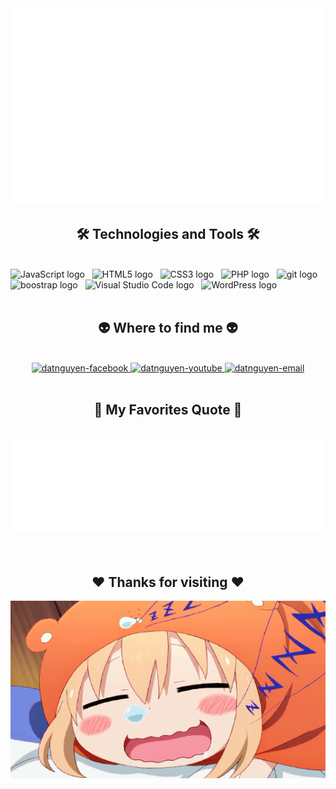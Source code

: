 <!-- Trungquandev -->
<a href="#" target="_blank">
  <img src="svg/datnguyen.svg" width="1200" alt="datnguyen" />
</a>

<h2 align="center">🛠 Technologies and Tools 🛠</h2>
<br>
<!-- https://simpleicons.org/ -->
<span><img src="https://img.shields.io/badge/JavaScript-282C34?logo=javascript&logoColor=F7DF1E" alt="JavaScript logo" title="JavaScript" height="25" /></span>
&nbsp;
<span><img src="https://img.shields.io/badge/HTML5-282C34?logo=html5&logoColor=E34F26" alt="HTML5 logo" title="HTML5" height="25" /></span>
&nbsp;
<span><img src="https://img.shields.io/badge/CSS3-282C34?logo=css3&logoColor=1572B6" alt="CSS3 logo" title="CSS3" height="25" /></span>
&nbsp;
<span><img src="https://img.shields.io/badge/PHP-282C34?logo=php&logoColor=7175AA" alt="PHP logo" title="PHP" height="25" /></span>
&nbsp;
<span><img src="https://img.shields.io/badge/git-282C34?logo=git&logoColor=F05032" alt="git logo" title="git" height="25" /></span>
&nbsp;
<span><img src="https://img.shields.io/badge/BOOTSTRAP-282C34?logo=bootstrap&logoColor=7952B3" alt="boostrap logo" title="bootstrap" height="25" /></span>
&nbsp;
<span><img src="https://img.shields.io/badge/VS%20Code-282C34?logo=visual-studio-code&logoColor=007ACC" alt="Visual Studio Code logo" title="Visual Studio Code" height="25" /></span>
&nbsp;
<span><img src="https://img.shields.io/badge/WordPress-282C34?logo=wordPress&logoColor=21759B" alt="WordPress logo" title="WordPress" height="25" /></span>
&nbsp;

<br>
<!-- <h2 align="center">🔥 GitHub Stats 🔥</h2>
https://github.com/anuraghazra/github-readme-stats
<br>
<div align=center>
  <a href="#" title="datnguyen03">
    <img width="315" align="center" src="https://github-readme-stats.vercel.app/api/top-langs/?username=Dat-Nguyen03&hide=c%23,powershell,Mathematica,Ruby,Objective-C,Objective-C%2b%2b,Cuda&title_color=61dafb&text_color=ffffff&icon_color=61dafb&bg_color=20232a&langs_count=8&layout=compact&border_color=61dafb&hide_border=true" />
  </a>
  <a href="#" title="datnguyen03">
    <img align="right" width="434" src="https://github-readme-stats.vercel.app/api?username=Dat-Nguyen03&show_icons=true&theme=react&border_color=61dafb&hide_border=true" />
  </a>
</div> -->

<br>
<h2 align="center">👽 Where to find me 👽</h2>
<br>
<!-- https://icons8.com -->
<div align="center">
  <a href="https://www.facebook.com/datnguyen.xuan.0112/" target="blank">
    <img src="https://img.icons8.com/bubbles/100/000000/facebook-new.png" alt="datnguyen-facebook" />
  </a>
  <a href="https://www.youtube.com/channel/UCfAduXX2OJW1wr5Z5Qkowhg" target="blank">
    <img src="https://img.icons8.com/bubbles/100/000000/youtube-squared.png" alt="datnguyen-youtube" />
  </a>
  <!-- <a href="https://instagram.com/trungquandev" target="blank">
    <img src="https://img.icons8.com/bubbles/100/000000/instagram.png" alt="datnguyen-instagram" />
  </a> -->
  <a href="mailto:datnguyen01122003@gmail.com" target="top">
    <img src="https://img.icons8.com/bubbles/100/000000/apple-mail.png" alt="datnguyen-email" />
  </a>
</div>

<br>
<h2 align="center">📑 My Favorites Quote 📑</h2>
<br>
<a href="#" target="_blank">
  <img src="svg/datnguyen-quote.svg" width="846" height="150"/>
</a>
<br>
<br>
<br>
<h2 align="center">❤️ Thanks for visiting ❤️</h2>
<img src="svg/anime-sleep-31.gif" width="846"/>

